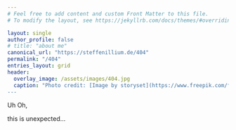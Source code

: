 ```yaml
---
# Feel free to add content and custom Front Matter to this file.
# To modify the layout, see https://jekyllrb.com/docs/themes/#overriding-theme-defaults

layout: single
author_profile: false
# title: "about me"
canonical_url: "https://steffenillium.de/404"
permalink: "/404"
entries_layout: grid
header:
  overlay_image: /assets/images/404.jpg
  caption: "Photo credit: [Image by storyset](https://www.freepik.com/free-vector/404-error-with-landscape-concept-illustration_20602785.htm)
---
```


Uh Oh, 

this is unexpected...





